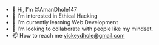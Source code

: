 - 👋 Hi, I’m @AmanDhole147
- 👀 I’m interested in Ethical Hacking
- 🌱 I’m currently learning Web Development
- 💞️ I’m looking to collaborate with people like my mindset.
- 📫 How to reach me vickeydhole@gmail.com

<!---
AmanDhole147/AmanDhole147 is a ✨ special ✨ repository because its `README.md` (this file) appears on your GitHub profile.
You can click the Preview link to take a look at your changes.
--->

